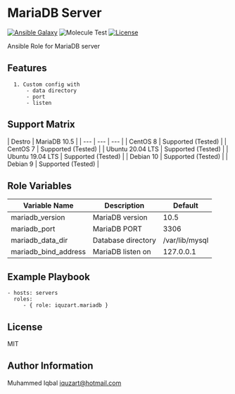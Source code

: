 MariaDB Server
=========

[![Ansible Galaxy](https://img.shields.io/badge/galaxy-iquzart.mariadb-blue)](https://galaxy.ansible.com/iquzart/mariadb)
![Molecule Test](https://github.com/iquzart/ansible-role-mariadb/workflows/Molecule%20Test/badge.svg?) 
[![License](https://img.shields.io/:license-mit-blue.svg)](https://badges.mit-license.org)


Ansible Role for MariaDB server

Features
---------
```
  1. Custom config with 
      - data directory
      - port
      - listen
```

Support Matrix
---------------
| Destro | MariaDB 10.5 | 
| --- | --- | --- |
| CentOS 8 | Supported (Tested) | 
| CentOS 7 | Supported (Tested) |
| Ubuntu 20.04 LTS | Supported (Tested) |
| Ubuntu 19.04 LTS | Supported (Tested) |
| Debian 10 | Supported (Tested) |
| Debian 9  | Supported (Tested) |


Role Variables
--------------

| Variable Name| Description | Default |
|---|---|---|
| mariadb_version  | MariaDB version | 10.5 |
| mariadb_port  | MariaDB PORT  | 3306  |
| mariadb_data_dir  | Database directory  | /var/lib/mysql |
| mariadb_bind_address  | MariaDB listen on  | 127.0.0.1  |

Example Playbook
----------------

    - hosts: servers
      roles:
         - { role: iquzart.mariadb }

License
-------

MIT

Author Information
------------------

Muhammed Iqbal <iquzart@hotmail.com>
